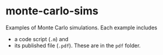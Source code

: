 # monte-carlo-sims

Examples of Monte Carlo simulations.
Each example includes
* a code script (`.m`) and
* its published file (`.pdf`). These are in the `pdf` folder.
